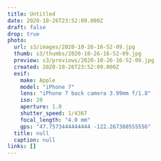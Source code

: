 ```yaml
---
title: Untitled
date: 2020-10-26T23:52:09.000Z
draft: false
drop: true
photo:
  url: s3/images/2020-10-26-16-52-09.jpg
  thumb: s3/thumbs/2020-10-26-16-52-09.jpg
  preview: s3/previews/2020-10-26-16-52-09.jpg
  created: 2020-10-26T23:52:09.000Z
  exif:
    make: Apple
    model: "iPhone 7"
    lens: "iPhone 7 back camera 3.99mm f/1.8"
    iso: 20
    aperture: 1.8
    shutter_speed: 1/4367
    focal_length: "4.0 mm"
    gps: "47.7573444444444 -122.267380555556"
  title: null
  caption: null
links: []
---
```

